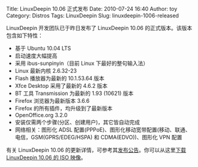 Title: LinuxDeepin 10.06 正式发布
Date: 2010-07-24 16:40
Author: toy
Category: Distros
Tags: LinuxDeepin
Slug: linuxdeepin-1006-released

LinuxDeepin 开发团队已于昨日发布了 LinuxDeepin 10.06
的正式版本。该版本包含如下特性：

- 基于 Ubuntu 10.04 LTS  
- 启动速度大幅提高  
- 采用 ibus-sunpinyin（目前 Linux 下最好的整句输入法）  
- Linux 最新内核 2.6.32-23  
- Flash 播放器为最新的 10.1.53.64 版本  
- Xfce Desktop 采用了最新的 4.6.2 版本  
- BT 工具 Transmission 为最新的 1.93 (10621) 版本  
- Firefox 浏览器为最新版本 3.6.6  
- Firefox 的所有插件，均升级到了最新版本  
- OpenOffice.org 3.2.0  
- 安装仅需两个步骤(分区、创建用户)，其它皆自动完成  
- 网络相关：图形化 ADSL
配置(PPPoE)、图形化移动宽带配置(移动、联通、电信，GSM(GPRS/EDEG/HSPA) 和
CDMA(EDVO))、图形化 VPN 配置

有关 LinuxDeepin 10.06
的更新详情，可参考其[发布公告](http://linux.deepin.org/node/35)。你可以从这里[下载
LinuxDeepin 10.06 的 ISO 映像](http://linux.deepin.org/download)。
